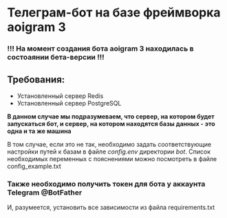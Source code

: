 # Телеграм-бот на базе фреймворка aoigram 3

### !!! На момент создания бота aoigram 3 находилась в состоаянии бета-версии !!!

## Требования:
- Установленный сервер Redis
- Установленный сервер PostgreSQL

**В данном случае мы подразумеваем, что сервер, на котором будет запускаться бот, 
и сервер, на котором находятся базы данных - это одна и та же машина**

В том случае, если это не так, необходимо задать соответствующие настройки путей к базам
в файле *config.env* директории *bot*. Список необходимых переменных с пояснениями можно
посмотреть в файле config_example.txt

### Также необходимо получить токен для бота у аккаунта Telegram @BotFather

И, разумеется, установить все зависимости из файла requirements.txt